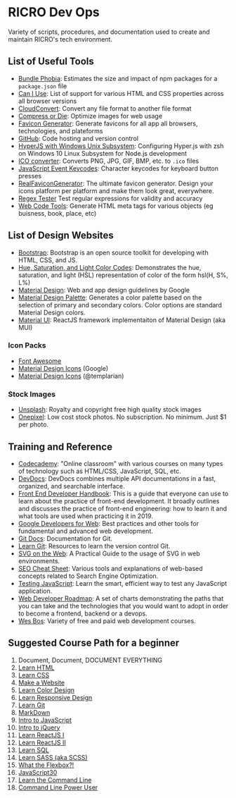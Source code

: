 # RICRO Dev Ops

Variety of scripts, procedures, and documentation used to create and maintain RICRO's tech environment.

## List of Useful Tools

- [Bundle Phobia](https://bundlephobia.com/): Estimates the size and impact of npm packages for a `package.json` file
- [Can I Use](https://caniuse.com/): List of support for various HTML and CSS properties across all browser versions
- [CloudConvert](https://cloudconvert.com/): Convert any file format to another file format
- [Compress or Die](https://compress-or-die.com/): Optimize images for web usage
- [Favicon Generator](https://realfavicongenerator.net/): Generate favicons for all app all browsers, technologies, and plateforms
- [GitHub](https://github.com/): Code hosting and version control
- [HyperJS with Windows Unix Subsystem](https://gist.github.com/dlennox24/01903f5e622d0c849d6ec28e48a018d2): Configuring Hyper.js with zsh on Windows 10 Linux Subsystem for Node.js development
- [ICO converter](https://www.icoconverter.com/): Converts PNG, JPG, GIF, BMP, etc. to `.ico` files
- [JavaScript Event Keycodes](http://keycode.info/): Character keycodes for keyboard button presses
- [RealFaviconGenerator](https://realfavicongenerator.net/): The ultimate favicon generator. Design your icons platform per platform and make them look great, everywhere.
- [Regex Tester](https://regex101.com/) Test regular expressions for validity and accuracy
- [Web Code Tools](https://webcode.tools/open-graph-generator): Generate HTML meta tags for various objects (eg buisness, book, place, etc)

## List of Design Websites

- [Bootstrap](https://getbootstrap.com/): Bootstrap is an open source toolkit for developing with HTML, CSS, and JS.
- [Hue, Saturation, and Light Color Codes](https://www.december.com/html/spec/colorhsl.html): Demonstrates the hue, saturation, and light (HSL) representation of color of the form hsl(H, S%, L%)
- [Material Design](https://material.io/): Web and app design guidelines by Google
- [Material Design Palette](https://www.materialpalette.com): Generates a color palette based on the selection of primary and secondary colors. Color options are standard Material Design colors.
- [Material UI](https://material-ui.com): ReactJS framework implementaiton of Material Design (aka MUI)

### Icon Packs

- [Font Awesome](https://fontawesome.com/)
- [Material Design Icons](https://material.io/tools/icons/) (Google)
- [Material Design Icons](http://materialdesignicons.com/) (@templarian)

### Stock Images

- [Unsplash](https://unsplash.com/): Royalty and copyright free high quality stock images
- [Onepixel](https://www.onepixel.com/): Low cost stock photos. No subscription. No minimum. Just \$1 per photo.

## Training and Reference

- [Codecademy](https://www.codecademy.com/learn): "Online classroom" with various courses on many types of technology such as HTML/CSS, JavaScript, SQL, etc.
- [DevDocs](https://devdocs.io/): DevDocs combines multiple API documentations in a fast, organized, and searchable interface. 
- [Front End Developer Handbook](https://frontendmasters.com/books/front-end-handbook/2019/): This is a guide that everyone can use to learn about the practice of front-end development. It broadly outlines and discusses the practice of front-end engineering: how to learn it and what tools are used when practicing it in 2019.
- [Google Developers for Web](https://developers.google.com/web/): Best practices and other tools for fundamental and advanced web development.
- [Git Docs](https://git-scm.com/docs): Documentation for Git.
- [Learn Git](http://try.github.io/): Resources to learn the version control Git.
- [SVG on the Web](https://svgontheweb.com/): A Practical Guide to the usage of SVG in web environments.
- [SEO Cheat Sheet](https://d2eeipcrcdle6.cloudfront.net/seo-cheat-sheet.pdf): Various tools and explanations of web-based concepts related to Search Engine Optimization.
- [Testing JavaScript](https://testingjavascript.com/): Learn the smart, efficient way to test any JavaScript application.
- [Web Developer Roadmap](https://github.com/kamranahmedse/developer-roadmap): A set of charts demonstrating the paths that you can take and the technologies that you would want to adopt in order to become a frontend, backend or a devops.
- [Wes Bos](https://wesbos.com/courses/): Variety of free and paid web development courses.

## Suggested Course Path for a beginner

1. Document, Document, DOCUMENT EVERYTHING
1. [Learn HTML](https://www.codecademy.com/learn/learn-html)
1. [Learn CSS](https://www.codecademy.com/learn/learn-css)
1. [Make a Website](https://www.codecademy.com/learn/make-a-website)
1. [Learn Color Design](https://www.codecademy.com/learn/learn-color-design)
1. [Learn Responsive Design](https://www.codecademy.com/learn/learn-responsive-design)
1. [Learn Git](https://www.codecademy.com/learn/learn-git)
1. [MarkDown](https://masteringmarkdown.com/)
1. [Intro to JavaScript](https://www.codecademy.com/learn/introduction-to-javascript)
1. [Intro to jQuery](https://www.codecademy.com/learn/learn-jquery)
1. [Learn ReactJS I](https://www.codecademy.com/learn/react-101)
1. [Learn ReactJS II](https://www.codecademy.com/learn/react-102)
1. [Learn SQL](https://www.codecademy.com/learn/learn-sql)
1. [Learn SASS (aka SCSS)](https://www.codecademy.com/learn/learn-sass)
1. [What the Flexbox?!](https://flexbox.io/)
1. [JavaScript30](https://javascript30.com/)
1. [Learn the Command Line](https://www.codecademy.com/learn/learn-the-command-line)
1. [Command Line Power User](https://commandlinepoweruser.com/)
